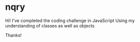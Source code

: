 # nqry

Hi!
I've completed the coding challenge in JavaScript Using my understanding of classes as well as objects

Thanks!
